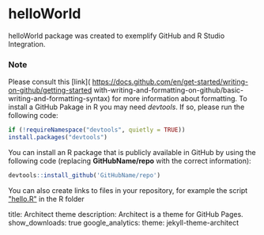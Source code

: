 # helloWorld 
helloWorld package was created to exemplify GitHub and R Studio Integration. 
### Note 
Please consult this [link]( https://docs.github.com/en/get-started/writing-on-github/getting-started
with-writing-and-formatting-on-github/basic-writing-and-formatting-syntax) for more information 
about formatting. 
To install a GitHub Pakage in R you may need *devtools*. If so, please run the following code: 
```R 
if (!requireNamespace("devtools", quietly = TRUE)) 
install.packages("devtools") 
``` 
You can install an R package that is publicly available in GitHub by using the following code 
(replacing **GitHubName/repo** with the correct information): 
```R 
devtools::install_github('GitHubName/repo') 
``` 
You can also create links to files in your repository, for example the script ["hello.R"](R/hello.R) 
in the R folder  

title: Architect theme 
description: Architect is a theme for GitHub Pages. 
show_downloads: true 
google_analytics: 
theme: jekyll-theme-architect 
